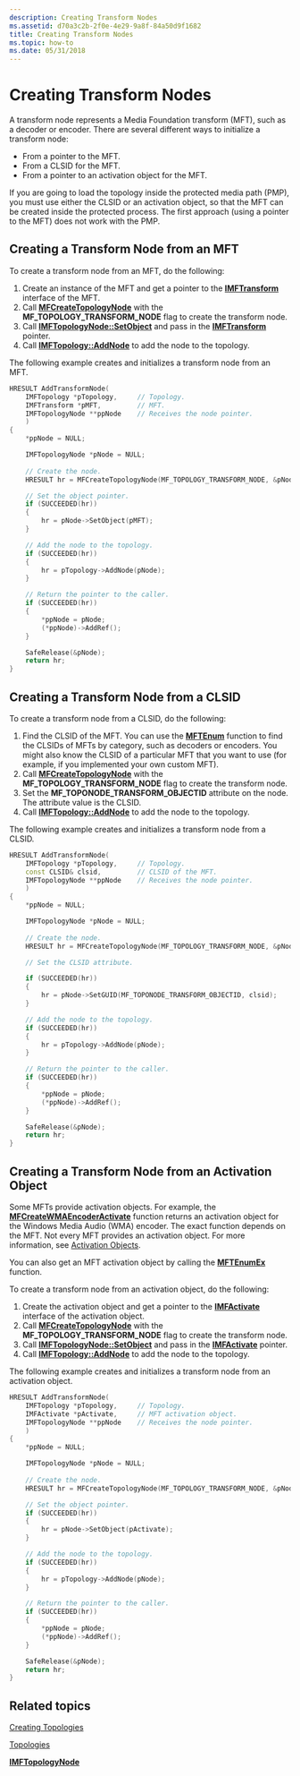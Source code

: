 ```yaml
---
description: Creating Transform Nodes
ms.assetid: d70a3c2b-2f0e-4e29-9a8f-84a50d9f1682
title: Creating Transform Nodes
ms.topic: how-to
ms.date: 05/31/2018
---
```


# Creating Transform Nodes

A transform node represents a Media Foundation transform (MFT), such as a decoder or encoder. There are several different ways to initialize a transform node:

-   From a pointer to the MFT.
-   From a CLSID for the MFT.
-   From a pointer to an activation object for the MFT.

If you are going to load the topology inside the protected media path (PMP), you must use either the CLSID or an activation object, so that the MFT can be created inside the protected process. The first approach (using a pointer to the MFT) does not work with the PMP.

## Creating a Transform Node from an MFT

To create a transform node from an MFT, do the following:

1.  Create an instance of the MFT and get a pointer to the [**IMFTransform**](/windows/desktop/api/mftransform/nn-mftransform-imftransform) interface of the MFT.
2.  Call [**MFCreateTopologyNode**](/windows/desktop/api/mfidl/nf-mfidl-mfcreatetopologynode) with the **MF\_TOPOLOGY\_TRANSFORM\_NODE** flag to create the transform node.
3.  Call [**IMFTopologyNode::SetObject**](/windows/desktop/api/mfidl/nf-mfidl-imftopologynode-setobject) and pass in the [**IMFTransform**](/windows/desktop/api/mftransform/nn-mftransform-imftransform) pointer.
4.  Call [**IMFTopology::AddNode**](/windows/desktop/api/mfidl/nf-mfidl-imftopology-addnode) to add the node to the topology.

The following example creates and initializes a transform node from an MFT.


```C++
HRESULT AddTransformNode(
    IMFTopology *pTopology,     // Topology.
    IMFTransform *pMFT,         // MFT.
    IMFTopologyNode **ppNode    // Receives the node pointer.
    )
{
    *ppNode = NULL;

    IMFTopologyNode *pNode = NULL;
    
    // Create the node.
    HRESULT hr = MFCreateTopologyNode(MF_TOPOLOGY_TRANSFORM_NODE, &pNode);

    // Set the object pointer.
    if (SUCCEEDED(hr))
    {
        hr = pNode->SetObject(pMFT);
    }

    // Add the node to the topology.
    if (SUCCEEDED(hr))
    {
        hr = pTopology->AddNode(pNode);
    }

    // Return the pointer to the caller.
    if (SUCCEEDED(hr))
    {
        *ppNode = pNode;
        (*ppNode)->AddRef();
    }

    SafeRelease(&pNode);
    return hr;
}
```



## Creating a Transform Node from a CLSID

To create a transform node from a CLSID, do the following:

1.  Find the CLSID of the MFT. You can use the [**MFTEnum**](/windows/desktop/api/mfapi/nf-mfapi-mftenum) function to find the CLSIDs of MFTs by category, such as decoders or encoders. You might also know the CLSID of a particular MFT that you want to use (for example, if you implemented your own custom MFT).
2.  Call [**MFCreateTopologyNode**](/windows/desktop/api/mfidl/nf-mfidl-mfcreatetopologynode) with the **MF\_TOPOLOGY\_TRANSFORM\_NODE** flag to create the transform node.
3.  Set the **MF\_TOPONODE\_TRANSFORM\_OBJECTID** attribute on the node. The attribute value is the CLSID.
4.  Call [**IMFTopology::AddNode**](/windows/desktop/api/mfidl/nf-mfidl-imftopology-addnode) to add the node to the topology.

The following example creates and initializes a transform node from a CLSID.


```C++
HRESULT AddTransformNode(
    IMFTopology *pTopology,     // Topology.
    const CLSID& clsid,         // CLSID of the MFT.
    IMFTopologyNode **ppNode    // Receives the node pointer.
    )
{
    *ppNode = NULL;

    IMFTopologyNode *pNode = NULL;
    
    // Create the node.
    HRESULT hr = MFCreateTopologyNode(MF_TOPOLOGY_TRANSFORM_NODE, &pNode);

    // Set the CLSID attribute.

    if (SUCCEEDED(hr))
    {
        hr = pNode->SetGUID(MF_TOPONODE_TRANSFORM_OBJECTID, clsid);
    }

    // Add the node to the topology.
    if (SUCCEEDED(hr))
    {
        hr = pTopology->AddNode(pNode);
    }

    // Return the pointer to the caller.
    if (SUCCEEDED(hr))
    {
        *ppNode = pNode;
        (*ppNode)->AddRef();
    }

    SafeRelease(&pNode);
    return hr;
}
```



## Creating a Transform Node from an Activation Object

Some MFTs provide activation objects. For example, the [**MFCreateWMAEncoderActivate**](/windows/desktop/api/wmcontainer/nf-wmcontainer-mfcreatewmaencoderactivate) function returns an activation object for the Windows Media Audio (WMA) encoder. The exact function depends on the MFT. Not every MFT provides an activation object. For more information, see [Activation Objects](activation-objects.md).

You can also get an MFT activation object by calling the [**MFTEnumEx**](/windows/desktop/api/mfapi/nf-mfapi-mftenumex) function.

To create a transform node from an activation object, do the following:

1.  Create the activation object and get a pointer to the [**IMFActivate**](/windows/desktop/api/mfobjects/nn-mfobjects-imfactivate) interface of the activation object.
2.  Call [**MFCreateTopologyNode**](/windows/desktop/api/mfidl/nf-mfidl-mfcreatetopologynode) with the **MF\_TOPOLOGY\_TRANSFORM\_NODE** flag to create the transform node.
3.  Call [**IMFTopologyNode::SetObject**](/windows/desktop/api/mfidl/nf-mfidl-imftopologynode-setobject) and pass in the [**IMFActivate**](/windows/desktop/api/mfobjects/nn-mfobjects-imfactivate) pointer.
4.  Call [**IMFTopology::AddNode**](/windows/desktop/api/mfidl/nf-mfidl-imftopology-addnode) to add the node to the topology.

The following example creates and initializes a transform node from an activation object.


```C++
HRESULT AddTransformNode(
    IMFTopology *pTopology,     // Topology.
    IMFActivate *pActivate,     // MFT activation object.
    IMFTopologyNode **ppNode    // Receives the node pointer.
    )
{
    *ppNode = NULL;

    IMFTopologyNode *pNode = NULL;
    
    // Create the node.
    HRESULT hr = MFCreateTopologyNode(MF_TOPOLOGY_TRANSFORM_NODE, &pNode);

    // Set the object pointer.
    if (SUCCEEDED(hr))
    {
        hr = pNode->SetObject(pActivate);
    }

    // Add the node to the topology.
    if (SUCCEEDED(hr))
    {
        hr = pTopology->AddNode(pNode);
    }

    // Return the pointer to the caller.
    if (SUCCEEDED(hr))
    {
        *ppNode = pNode;
        (*ppNode)->AddRef();
    }

    SafeRelease(&pNode);
    return hr;
}
```



## Related topics

<dl> <dt>

[Creating Topologies](creating-topologies.md)
</dt> <dt>

[Topologies](topologies.md)
</dt> <dt>

[**IMFTopologyNode**](/windows/desktop/api/mfidl/nn-mfidl-imftopologynode)
</dt> </dl>

 

 



